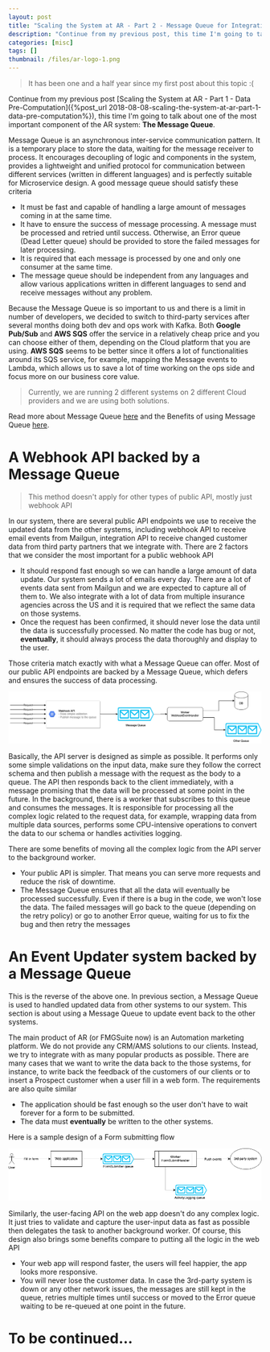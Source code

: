 ```yaml
---
layout: post
title: "Scaling the System at AR - Part 2 - Message Queue for Integration"
description: "Continue from my previous post, this time I'm going to talk about one of the most important component of the AR system: The Message Queue"
categories: [misc]
tags: []
thumbnail: /files/ar-logo-1.png
---
```


> It has been one and a half year since my first post about this topic :(

Continue from my previous post
[Scaling the System at AR - Part 1 - Data Pre-Computation]({%post_url 2018-08-08-scaling-the-system-at-ar-part-1-data-pre-computation%}),
this time I'm going to talk about one of the most important component of the AR system:
**The Message Queue**.

Message Queue is an asynchronous inter-service communication pattern. It is a temporary place to
store the data, waiting for the message receiver to process. It encourages decoupling
of logic and components in the system, provides a lightweight and unified protocol for communication
between different services (written in different languages) and is perfectly suitable for
Microservice design. A good message queue should satisfy these criteria

- It must be fast and capable of handling a large amount of messages coming in at the same time.
- It have to ensure the success of message processing. A message must be processed and retried until
  success. Otherwise, an Error queue (Dead Letter queue) should be provided to store the failed
  messages for later processing.
- It is required that each message is processed by one and only one consumer at the same time.
- The message queue should be independent from any languages and allow various applications
  written in different languages to send and receive messages without any problem.

Because the Message Queue is so important to us and there is a limit in number of developers, we
decided to switch to third-party services after several months doing both dev and ops work with Kafka.
Both **Google Pub/Sub** and **AWS SQS** offer the service in a relatively cheap price and you can
choose either of them, depending on the Cloud platform that you are using. **AWS SQS** seems to be
better since it offers a lot of functionalities around its SQS service, for example, mapping the
Message events to Lambda, which allows us to save a lot of time working on the ops side and focus
more on our business core value.

> Currently, we are running 2 different systems on 2 different Cloud providers and we are using both
> solutions.

<!-- more -->

Read more about Message Queue
[here](https://aws.amazon.com/message-queue/) and the Benefits of using Message Queue
[here](https://aws.amazon.com/message-queue/benefits/).

# A Webhook API backed by a Message Queue

> This method doesn't apply for other types of public API, mostly just webhook API

In our system, there are several public API endpoints we use to receive the updated data
from the other systems, including webhook API to receive email events from Mailgun,
integration API to receive changed customer data from third party partners that we integrate with.
There are 2 factors that we consider the most important for a public webhook API

- It should respond fast enough so we can handle a large amount of data update. Our system sends
  a lot of emails every day. There are a lot of events data sent from Mailgun and we are expected to
  capture all of them to. We also integrate with a lot of data from multiple insurance agencies
  across the US and it is required that we reflect the same data on those systems.
- Once the request has been confirmed, it should never lose the data until the data is successfully
  processed. No matter the code has bug or not, **eventually**, it should always process the data
  thoroughly and display to the user.

Those criteria match exactly with what a Message Queue can offer. Most of our public API endpoints
are backed by a Message Queue, which defers and ensures the success of data processing.

![API](/files/2020-03-15-message-queue/api.png)

Basically, the API server is designed as simple as possible. It performs only some simple
validations on the input data, make sure they follow the correct schema and then publish a message
with the request as the body to a queue. The API then responds back to the client immediately, with
a message promising that the data will be processed at some point in the future. In the background,
there is a worker that subscribes to this queue and consumes the messages. It is
responsible for processing all the complex logic related to the request data, for example, wrapping
data from multiple data sources, performs some CPU-intensive operations to convert the data to our
schema or handles activities logging.

There are some benefits of moving all the complex logic from the API server to the background
worker.
- Your public API is simpler. That means you can serve more requests and reduce the risk of
  downtime.
- The Message Queue ensures that all the data will eventually be processed successfully. Even if
  there is a bug in the code, we won't lose the data. The failed messages will go back to the queue
  (depending on the retry policy) or go to another Error queue, waiting for us to fix the bug and
  then retry the messages

# An Event Updater system backed by a Message Queue

This is the reverse of the above one. In previous section, a Message Queue is used to handled
updated data from other systems to our system. This section is about using a Message Queue to update
event back to the other systems.

The main product of AR (or FMGSuite now) is an Automation marketing platform. We do not provide any
CRM/AMS solutions to our clients. Instead, we try to integrate with as many popular products as
possible.
There are many cases that we want to write the data back to the those systems, for instance,
to write back the feedback of the customers of our clients or to insert a Prospect customer when a
user fill in a web form. The requirements are also quite similar

- The application should be fast enough so the user don't have to wait forever for a form to
  be submitted.
- The data must **eventually** be written to the other systems.

Here is a sample design of a Form submitting flow

![Form](/files/2020-03-15-message-queue/form.png)

Similarly, the user-facing API on the web app doesn't do any complex logic. It just tries to
validate and capture the user-input data as fast as possible then delegates the task to another
background worker. Of course, this design also brings some benefits compare to putting all the logic
in the web API

- Your web app will respond faster, the users will feel happier, the app looks more
  responsive.
- You will never lose the customer data. In case the 3rd-party system is down or any other network
  issues, the messages are still kept in the queue, retries multiple times until success or moved to
  the Error queue waiting to be re-queued at one point in the future.

# To be continued...
